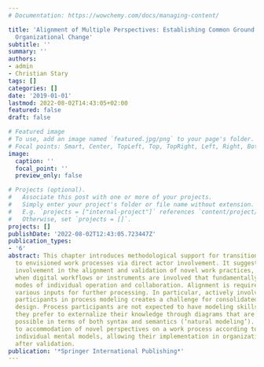 ```yaml
---
# Documentation: https://wowchemy.com/docs/managing-content/

title: 'Alignment of Multiple Perspectives: Establishing Common Ground for Triggering
  Organizational Change'
subtitle: ''
summary: ''
authors:
- admin
- Christian Stary
tags: []
categories: []
date: '2019-01-01'
lastmod: 2022-08-02T14:43:05+02:00
featured: false
draft: false

# Featured image
# To use, add an image named `featured.jpg/png` to your page's folder.
# Focal points: Smart, Center, TopLeft, Top, TopRight, Left, Right, BottomLeft, Bottom, BottomRight.
image:
  caption: ''
  focal_point: ''
  preview_only: false

# Projects (optional).
#   Associate this post with one or more of your projects.
#   Simply enter your project's folder or file name without extension.
#   E.g. `projects = ["internal-project"]` references `content/project/deep-learning/index.md`.
#   Otherwise, set `projects = []`.
projects: []
publishDate: '2022-08-02T12:43:05.723447Z'
publication_types:
- '6'
abstract: This chapter introduces methodological support for transitioning from existing
  to envisioned work processes via direct actor involvement. It suggests direct actor
  involvement in the alignment and validation of novel work practices, in particular
  when digital workflows or instruments are involved that fundamentally impact the
  modes of individual operation and collaboration. Alignment is required for consolidating
  various inputs for further processing. In particular, actively involving process
  participants in process modeling creates a challenge for consolidated digital work
  design. Process participants are not expected to have modeling skills and usually,
  they prefer to externalize their knowledge through diagrams that are as simple as
  possible in terms of both syntax and semantics (‘natural modeling’). Alignment leads
  to accommodation of novel perspectives on a work process according to the participants’
  individual mental models, allowing their implementation in organizational practice
  after validation.
publication: '*Springer International Publishing*'
---
```

